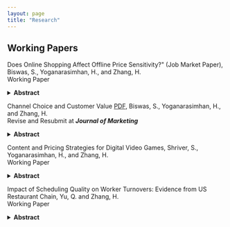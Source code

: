 ```yaml
---
layout: page
title: "Research"
---
```


## Working Papers

Does Online Shopping Affect Offline Price Sensitivity?" (Job Market Paper), Biswas, S., Yoganarasimhan, H., and Zhang, H. \
Working Paper

<details>
  <summary><strong>Abstract</strong></summary>
The rapid growth of e-commerce has significantly transformed consumer behavior, raising questions about how the adoption of online shopping influences offline shopping. This paper investigates whether consumers who adopt online shopping with a retailer become more price sensitive in their subsequent offline purchases with the same retailer. Using transaction-level data from a large Brazilian pet supplies retailer operating both online and offline channels, we compare “adopters” - customers who began shopping online after a period of offline-only purchasing - with “non-adopters” who remained offline-only. We estimate a discrete choice logit model with individual-level heterogeneity, using a novel algorithm to handle high-dimensional fixed effects and address price endogeneity. We apply a staggered difference-in-differences approach to estimate the Average Treatment Effect on the Treated (ATT). We find that offline price sensitivity increases significantly post-online adoption in three of four product categories, particularly in low-switching-cost items like pet hygiene. Counterfactual pricing simulations show that incorporating these behavioral spillovers into pricing strategies can increase firm profits by up to 4.1\%. These results underscore the importance of recognizing cross-channel effects in consumer behavior and contribute to the literature on pricing and multichannel retailing by identifying online adoption as a key driver of offline price sensitivity.
</details>


Channel Choice and Customer Value [PDF](https://papers.ssrn.com/sol3/papers.cfm?abstract_id=4747756), Biswas, S., Yoganarasimhan, H., and Zhang, H.\
Revise and Resubmit at ___Journal of Marketing___ 

<details>
  <summary><strong>Abstract</strong></summary>
  We investigate how the adoption of a retailer's digital shopping channels (e-commerce website and/or mobile app) affects the purchase behaviors of consumers who had previously only shopped at the retailer's physical stores. We consider two types of adopters -- (a) those who adopted online shopping due to the environmental shock of COVID-19 ({\it covid adopters}), and (b) those who adopted online shopping of their own volition without any external stimulus, pre-COVID-19 ({\it organic adopters}). We find that both groups of online shopping adopters increase their total spend post-online adoption, and the magnitude of this increase in spend is similar for both groups. However, we uncover significant differences in how the two groups use the online and offline channels post-online-adoption. While both groups slowly shift more of their purchases to online channels, {\it covid adopters} do so at a significantly slower rate. These differences in channel share lead to significant differences in the profitability of the two groups, with {\it covid adopters} being more profitable than \textit{organic adopters}. Our findings highlight the need for managers to consider the different reasons for consumers' selection into the adoption of new channels when forecasting the impact on post-adoption purchase behavior and profitability.
</details>

Content and Pricing Strategies for Digital Video Games, Shriver, S., Yoganarasimhan, H., and Zhang, H. \
Working Paper

<details>
  <summary><strong>Abstract</strong></summary>
The video game industry has experienced a wave of disruption as consumers rapidly shift to acquiring and consuming content through digital channels.  Incumbent game publishers have struggled to adapt their content and pricing strategies to shifting consumption patterns and increased competition from low cost independent suppliers. Recently, game publishers have pursued new business models that feature downloadable content (DLC) services offered in conjunction with or as a replacement for traditional physical media. While service-based models can potentially extract additional surplus from the market by allowing for more customized content bundles and pricing than with physically distributed media, exploiting these opportunities poses a challenge to firms who must attempt to optimize their offerings over a formidably complex decision space. In this paper, we develop a structural framework to facilitate the recovery of consumer preferences for game content and the optimization of firm content/price strategies.  Our approach is to leverage rich covariation in observed content consumption and DLC service subscriptions to infer consumer content valuations and price sensitivities. We devise a joint model of video game activity and demand for downloadable content, where consumers sequentially make (discrete) DLC subscription choices followed by (continuous) choices of how much to play.  Our model accounts for forward-looking consumer expectations about declining content prices and attendant concerns for dynamic selection bias in our demand estimates.  We document evidence of heterogeneous preferences for content and significant effects of DLC availability on game usage.  Our counterfactual experiments suggest that compressing the DLC release cycle and moving to a recurring fee structure are both viable ways to increase revenues. 
</details>

Impact of Scheduling Quality on Worker Turnovers: Evidence from  US Restaurant Chain, Yu, Q. and Zhang, H. \
Working Paper

<details>
  <summary><strong>Abstract</strong></summary>
  This paper examines how AI-enabled just-in-time (JIT) scheduling, despite its potential to optimize labor costs for service firms, can lead to unpredictable and inconsistent work schedules that adversely affect workers' quality of life and increase turnover. By analyzing granular shift-level data from a national restaurant chain, this study evaluates scheduling quality along three dimensions — sufficiency, predictability, and consistency on worker turnover. Using the Cox proportional hazard model with instrumental variables, we find that while more weekly hours reduce turnover, a 10\% increase in real-time addition of shifts can increase the probability of turnover by 7.3\%, whereas increase in short-notice added shifts does not significantly impact worker turnover. These insights suggest that firms should consider shifting towards schedules with greater advance notice to better balance operational flexibility with worker retention, with broader implications for designing fair workweek policies.
</details>

